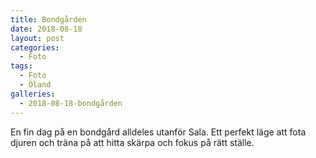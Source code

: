 ```yaml
---
title: Bondgården
date: 2018-08-18
layout: post
categories:
  - Foto
tags:
  - Foto
  - Öland
galleries:
  - 2018-08-18-bondgården
---
```


En fin dag på en bondgård alldeles utanför Sala. Ett perfekt läge att fota djuren och träna på att hitta skärpa och fokus på rätt ställe.
